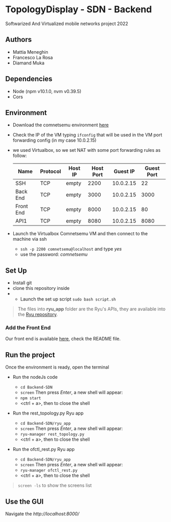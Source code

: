 # TopologyDisplay - SDN - Backend
Softwarized And Virtualized mobile networks project 2022

## Authors
- Mattia Meneghin
- Francesco La Rosa
- Diamand Muka

## Dependencies
- Node (npm v10.1.0, nvm v0.39.5)
- Cors

## Environment
- Download the comnetsemu environment [here](https://www.granelli-lab.org/researches/relevant-projects/comnetsemu-labs)
- Check the IP of the VM typing ```ifconfig``` that will be used in the VM port forwarding config (in my case 10.0.2.15)
- we used Virtualbox, so we set NAT with some port forwarding rules as follow:
    
    **Name** | **Protocol** | **Host IP** | **Host Port** | **Guest IP** | **Guest Port** 
    --- | --- | --- | --- |--- |--- 
    SSH | TCP | empty | 2200 | 10.0.2.15 | 22
    Back End | TCP | empty | 3000 | 10.0.2.15 | 3000
    Front End | TCP | empty | 8000 | 10.0.2.15 | 80
    API1 | TCP | empty | 8080 | 10.0.2.15 | 8080
    
- Launch the Virtualbox Comnetsemu VM and then connect to the machine via ssh
    - ```ssh -p 2200 comnetsemu@localhost``` and type *yes*    
    - use the password: *comnetsemu*

## Set Up
- Install git
- clone this repository inside
- - Launch the set up script ```sudo bash script.sh```

> The files into **ryu_app** folder are the Ryu's APIs, they are available into the [Ryu repository](https://github.com/faucetsdn/ryu/tree/master/ryu/app).

### Add the Front End
Our front end is available [here](https://github.com/Mattiamene1/Frontend-SDN), check the README file.

## Run the project
Once the environment is ready, open the terminal
- Run the nodeJs code
    - ```cd Backend-SDN```
    - ```screen``` Then press *Enter*, a new shell will appear:
    - ```npm start```
    - <ctrl + a>, then <d> to close the shell

- Run the rest_topology.py Ryu app
    - ```cd Backend-SDN/ryu_app```
    - ```screen``` Then press *Enter*, a new shell will appear:
    - ```ryu-manager rest_topology.py```
    - <ctrl + a>, then <d> to close the shell

- Run the ofctl_rest.py Ryu app
    - ```cd Backend-SDN/ryu_app```
    - ```screen``` Then press *Enter*, a new shell will appear:
    - ```ryu-manager ofctl_rest.py```
    - <ctrl + a>, then <d> to close the shell

> ```screen -ls``` to show the screens list

## Use the GUI
Navigate the *http://localhost:8000/*